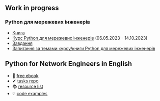 ## Work in progress
### Python для мережевих інженерів

* [Книга](https://pyneng.io/book/)
* [Курс Python для мережевих інженерів](https://pyneng.io/course/) (06.05.2023 - 14.10.2023)
* [Завдання](https://pyneng.io/tasks/)
* [Запитання за темами курсу/книги Python для мережевих інженерів](https://pyneng.io/tasks/quiz/)

## Python for Network Engineers in English

* &#128215; [free ebook](https://pyneng.readthedocs.io/en/latest/)
* &#10004; [tasks repo](https://github.com/natenka/pyneng-examples-exercises-en/)
* &#128218; [resource list](https://natenka.io/pyneng-resources-en/)
* &#128161; [code examples](https://github.com/natenka/pyneng-examples)

